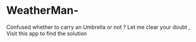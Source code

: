 # WeatherMan-
Confused whether to carry an Umbrella or not ? Let me clear your doubt , Visit this app to find the solution
